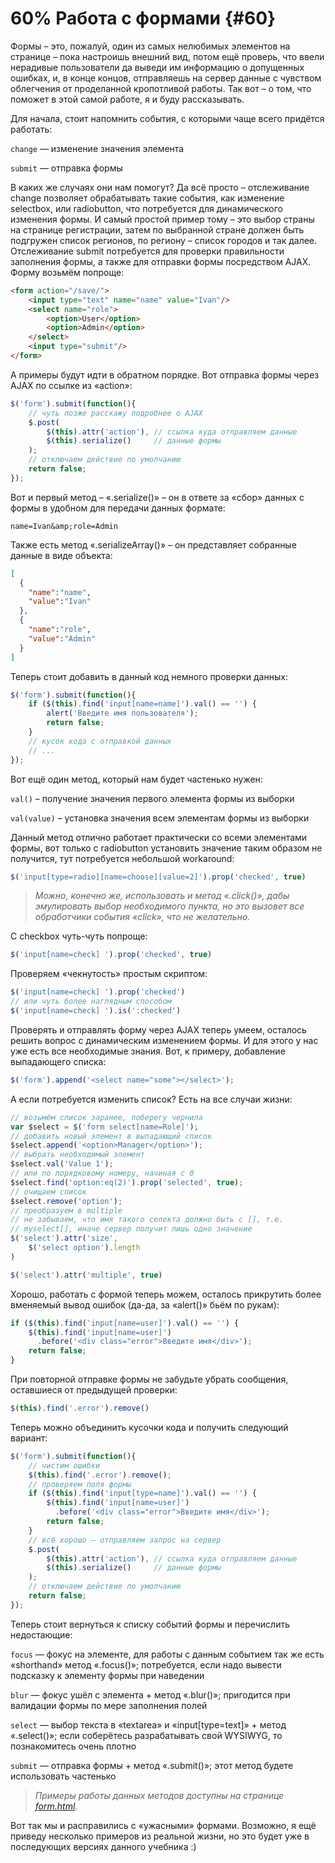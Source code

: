 # 60% Работа с формами {#60}

Формы – это, пожалуй, один из самых нелюбимых элементов на странице – пока настроишь внешний вид, потом ещё проверь, что ввели нерадивые пользователи да выведи им информацию о допущенных ошибках, и, в конце концов, отправляешь на сервер данные с чувством облегчения от проделанной кропотливой работы. Так вот – о том, что поможет в этой самой работе, я и буду рассказывать.

Для начала, стоит напомнить события, с которыми чаще всего придётся работать:

`change` — изменение значения элемента

`submit` — отправка формы

В каких же случаях они нам помогут? Да всё просто – отслеживание change позволяет обрабатывать такие события, как изменение selectbox, или radiobutton, что потребуется для динамического изменения формы. И самый простой пример тому – это выбор страны на странице регистрации, затем по выбранной стране должен быть подгружен список регионов, по региону – список городов и так далее. Отслеживание submit потребуется для проверки правильности заполнения формы, а также для отправки формы посредством AJAX. Форму возьмём попроще:

```html
<form action="/save/">
    <input type="text" name="name" value="Ivan"/>
    <select name="role">
        <option>User</option>
        <option>Admin</option>
    </select>
    <input type="submit"/>
</form>
```

А примеры будут идти в обратном порядке. Вот отправка формы через AJAX по ссылке из «action»:

```javascript
$('form').submit(function(){
    // чуть позже расскажу подробнее о AJAX
    $.post(
        $(this).attr('action'), // ссылка куда отправляем данные
        $(this).serialize()     // данные формы
    );
    // отключаем действие по умолчанию
    return false;
});
```

Вот и первый метод – «.serialize()» – он в ответе за «сбор» данных с формы в удобном для передачи данных формате:

```
name=Ivan&amp;role=Admin
```

Также есть метод «.serializeArray()» – он представляет собранные данные в виде объекта:

```json
[
  {
    "name":"name",
    "value":"Ivan"
  },
  {
    "name":"role",
    "value":"Admin"
  }
]
```

Теперь стоит добавить в данный код немного проверки данных:

```javascript
$('form').submit(function(){
    if ($(this).find('input[name=name]').val() == '') {
        alert('Введите имя пользователя');
        return false;
    }
    // кусок кода с отправкой данных
    // ...
});
```

Вот ещё один метод, который нам будет частенько нужен:

`val()` – получение значения первого элемента формы из выборки

`val(value)` – установка значения всем элементам формы из выборки

Данный метод отлично работает практически со всеми элементами формы, вот только с radiobutton установить значение таким образом не получится, тут потребуется небольшой workaround:

```javascript
$('input[type=radio][name=choose][value=2]').prop('checked', true)
```

> _Можно, конечно же, использовать и метод «.click()», дабы эмулировать выбор необходимого пункта, но это вызовет все обработчики события «click», что не желательно._

С checkbox чуть-чуть попроще:

```javascript
$('input[name=check] ').prop('checked', true)
```

Проверяем «чекнутость» простым скриптом:

```javascript
$('input[name=check] ').prop('checked')
// или чуть более наглядным способом
$('input[name=check] ').is(':checked')
```

Проверять и отправлять форму через AJAX теперь умеем, осталось решить вопрос с динамическим изменением формы. И для этого у нас уже есть все необходимые знания. Вот, к примеру, добавление выпадающего списка:

```javascript
$('form').append('<select name="some"></select>');
```

А если потребуется изменить список? Есть на все случаи жизни:

```javascript
// возьмём список заранее, поберегу чернила
var $select = $('form select[name=Role]');
// добавить новый элемент в выпадающий список
$select.append('<option>Manager</option>');
// выбрать необходимый элемент
$select.val('Value 1');
// или по порядковому номеру, начиная с 0
$select.find('option:eq(2)').prop('selected', true);
// очищаем список
$select.remove('option');
// преобразуем в multiple
// не забываем, что имя такого селекта должно быть с [], т.е.
// myselect[], иначе сервер получит лишь одно значение
$('select').attr('size',
    $('select option').length
)

$('select').attr('multiple', true)
```

Хорошо, работать с формой теперь можем, осталось прикрутить более вменяемый вывод ошибок (да-да, за «alert()» бьём по рукам):

```javascript
if ($(this).find('input[name=user]').val() == '') {
    $(this).find('input[name=user]')
      .before('<div class="error">Введите имя</div>');
    return false;
}
```

При повторной отправке формы не забудьте убрать сообщения, оставшиеся от предыдущей проверки:

```javascript
$(this).find('.error').remove()
```

Теперь можно объединить кусочки кода и получить следующий вариант:

```javascript
$('form').submit(function(){
    // чистим ошибки
    $(this).find('.error').remove();
    // проверяем поля формы
    if ($(this).find('input[type=name]').val() == '') {
        $(this).find('input[name=user]')
          .before('<div class="error">Введите имя</div>');
        return false;
    }
    // всё хорошо – отправляем запрос на сервер
    $.post(
        $(this).attr('action'), // ссылка куда отправляем данные
        $(this).serialize()     // данные формы
    );
    // отключаем действие по умолчанию
    return false;
});
```

Теперь стоит вернуться к списку событий формы и перечислить недостающие:

`focus` — фокус на элементе, для работы с данным событием так же есть «shorthand» метод «.focus()»; потребуется, если надо вывести подсказку к элементу формы при наведении

`blur` — фокус ушёл с элемента + метод «.blur()»; пригодится при валидации формы по мере заполнения полей

`select` — выбор текста в «textarea» и «input[type=text]» + метод «.select()»; если соберётесь разрабатывать свой WYSIWYG, то познакомитесь очень плотно

`submit` — отправка формы + метод «.submit()»; этот метод будете использовать частенько

> _Примеры работы данных методов доступны на странице [form.html](http://anton.shevchuk.name/book/code/form.html)._

Вот так мы и расправились с «ужасными» формами. Возможно, я ещё приведу несколько примеров из реальной жизни, но это будет уже в последующих версиях данного учебника :)
